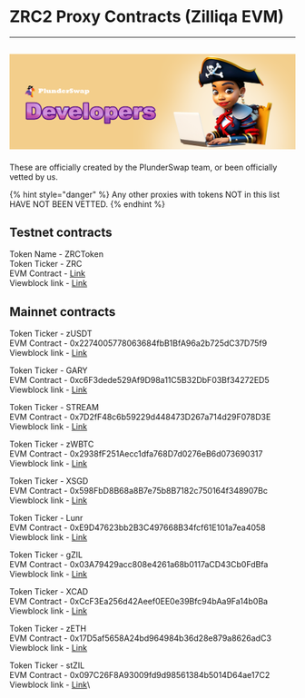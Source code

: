 # ZRC2 Proxy Contracts (Zilliqa EVM)
---
![](../../.gitbook/assets/Developers.png)
---
These are officially created by the PlunderSwap team, or been officially vetted by us.  

{% hint style="danger" %}
Any other proxies with tokens NOT in this list HAVE NOT BEEN VETTED.
{% endhint %}

## Testnet contracts
Token Name - ZRCToken\
Token Ticker - ZRC\
EVM Contract - [Link](https://otterscan.testnet.zilliqa.com/address/0x453b11386FBd54bC532892c0217BBc316fc7b918)\
Viewblock link - [Link](https://viewblock.io/zilliqa/address/zil1rrs6mpxd5gaj3ue603rupdnjq604jueaeae9ga?network=testnet)

## Mainnet contracts
Token Ticker - zUSDT\
EVM Contract - 0x2274005778063684fbB1BfA96a2b725dC37D75f9\
Viewblock link - [Link](https://viewblock.io/zilliqa/address/zil1sxx29cshups269ahh5qjffyr58mxjv9ft78jqy)

Token Ticker - GARY\
EVM Contract - 0xc6F3dede529Af9D98a11C5B32DbF03Bf34272ED5\
Viewblock link - [Link](https://viewblock.io/zilliqa/address/zil1w5hwupgc9rxyuyd742g2c9annwahugrx80fw9h)

Token Ticker - STREAM\
EVM Contract - 0x7D2fF48c6b59229d448473D267a714d29F078D3E\
Viewblock link - [Link](https://viewblock.io/zilliqa/address/zil1504065pp76uuxm7s9m2c4gwszhez8pu3mp6r8c)

Token Ticker - zWBTC\
EVM Contract - 0x2938fF251Aecc1dfa768D7d0276eB6d073690317\
Viewblock link - [Link](https://viewblock.io/zilliqa/address/zil1wha8mzaxhm22dpm5cav2tepuldnr8kwkvmqtjq)

Token Ticker - XSGD\
EVM Contract - 0x598FbD8B68a8B7e75b8B7182c750164f348907Bc\
Viewblock link - [Link](https://viewblock.io/zilliqa/address/zil180v66mlw007ltdv8tq5t240y7upwgf7djklmwh)

Token Ticker - Lunr\
EVM Contract - 0xE9D47623bb2B3C497668B34fcf61E101a7ea4058\
Viewblock link - [Link](https://viewblock.io/zilliqa/address/zil1xxl6yp2twxvljdnn87g9fk7wykdrcv66xdy4rc)

Token Ticker - gZIL\
EVM Contract - 0x03A79429acc808e4261a68b0117aCD43Cb0FdBfa\
Viewblock link - [Link](https://viewblock.io/zilliqa/address/zil14pzuzq6v6pmmmrfjhczywguu0e97djepxt8g3e)

Token Ticker - XCAD\
EVM Contract - 0xCcF3Ea256d42Aeef0EE0e39Bfc94bAa9Fa14b0Ba\
Viewblock link - [Link](https://viewblock.io/zilliqa/address/zil1z5l74hwy3pc3pr3gdh3nqju4jlyp0dzkhq2f5y)

Token Ticker - zETH\
EVM Contract - 0x17D5af5658A24bd964984b36d28e879a8626adC3\
Viewblock link - [Link](https://viewblock.io/zilliqa/address/zil19j33tapjje2xzng7svslnsjjjgge930jx0w09v)

Token Ticker - stZIL\
EVM Contract - 0x097C26F8A93009fd9d98561384b5014D64ae17C2\
Viewblock link - [Link](https://viewblock.io/zilliqa/address/zil1umc54ly88xjw4599gtq860le0qvsuwuj72s246)\
